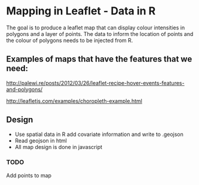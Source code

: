 # Mapping in Leaflet - Data in R

The goal is to produce a leaflet map that can display colour
intensities in polygons and a layer of points. The data to inform the
location of points and the colour of polygons needs to be injected
from R.

## Examples of maps that have the features that we need:

http://palewi.re/posts/2012/03/26/leaflet-recipe-hover-events-features-and-polygons/

http://leafletjs.com/examples/choropleth-example.html


## Design

* Use spatial data in R add covariate information and write to .geojson
* Read geojson in html
* All map design is done in javascript


### TODO

Add points to map
